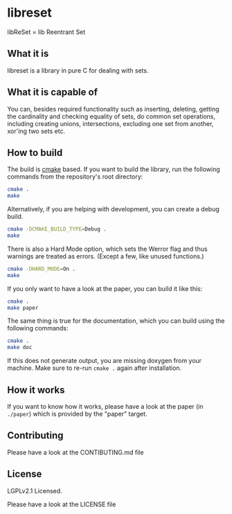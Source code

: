# libreset

libReSet = lib Reentrant Set

## What it is

libreset is a library in pure C for dealing with sets.

## What it is capable of

You can, besides required functionality such as inserting, deleting, getting the
cardinality and checking equality of sets, do common set operations, including
creating unions, intersections, excluding one set from another, xor'ing two sets
etc.

## How to build

The build is [cmake](http://cmake.org) based. If you want to build the library,
run the following commands from the repository's root directory:

```sh
cmake .
make
```

Alternatively, if you are helping with development, you can create a
debug build.

```sh
cmake -DCMAKE_BUILD_TYPE=Debug .
make
```

There is also a Hard Mode option, which sets the Werror flag and thus
warnings are treated as errors. (Except a few, like unused functions.)

```sh
cmake -DHARD_MODE=On .
make
```

If you only want to have a look at the paper, you can build it like this:

```sh
cmake .
make paper
```

The same thing is true for the documentation, which you can build using the
following commands:

```sh
cmake .
make doc
```

If this does not generate output, you are missing doxygen from your machine.
Make sure to re-run `cmake .` again after installation.

## How it works

If you want to know how it works, please have a look at the paper (in
`./paper`) which is provided by the "paper" target.

## Contributing

Please have a look at the CONTIBUTING.md file

## License

LGPLv2.1 Licensed.

Please have a look at the LICENSE file
